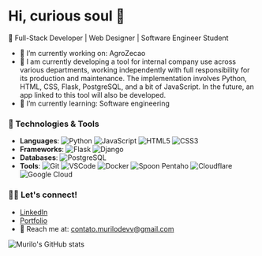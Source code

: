 # Hi, curious soul 👾
🚀 Full-Stack Developer | Web Designer | Software Engineer Student  

- 🔧 I’m currently working on: AgroZecao
- 🔭 I am currently developing a tool for internal company use across various departments, working independently with full responsibility for its production and maintenance. The implementation involves Python, HTML, CSS, Flask, PostgreSQL, and a bit of JavaScript. In the future, an app linked to this tool will also be developed.
- 🌱 I’m currently learning: Software engineering

### 🚀 Technologies & Tools
- **Languages**: ![Python](https://img.shields.io/badge/-Python-blue?logo=python&logoColor=white&style=flat) ![JavaScript](https://img.shields.io/badge/-JavaScript-yellow?logo=javascript&logoColor=white&style=flat) ![HTML5](https://img.shields.io/badge/-HTML5-orange?logo=html5&logoColor=white&style=flat) ![CSS3](https://img.shields.io/badge/-CSS3-blue?logo=css3&logoColor=white&style=flat)
- **Frameworks**: ![Flask](https://img.shields.io/badge/-Flask-black?logo=flask&logoColor=white&style=flat) ![Django](https://img.shields.io/badge/-Django-green?logo=django&logoColor=white&style=flat)
- **Databases**: ![PostgreSQL](https://img.shields.io/badge/-PostgreSQL-blue?logo=postgresql&logoColor=white&style=flat)
- **Tools**: ![Git](https://img.shields.io/badge/-Git-orange?logo=git&logoColor=white&style=flat) ![VSCode](https://img.shields.io/badge/-VSCode-blue?logo=visualstudiocode&logoColor=white&style=flat) ![Docker](https://img.shields.io/badge/-Docker-2496ED?logo=docker&logoColor=white&style=flat) ![Spoon Pentaho](https://img.shields.io/badge/-Spoon%20Pentaho-blue?logo=apachekafka&logoColor=white&style=flat) ![Cloudflare](https://img.shields.io/badge/-Cloudflare-orange?logo=cloudflare&logoColor=white&style=flat) ![Google Cloud](https://img.shields.io/badge/-Google%20Cloud-4285F4?logo=googlecloud&logoColor=white&style=flat)

### 👨‍💻 Let's connect!
- [LinkedIn](https://www.linkedin.com/in/murilo-de-souza-175899305/)
- [Portfolio](https://murilo813.github.io/personal-website/)
- 📧 Reach me at: [contato.murilodevv@gmail.com](mailto:contato.murilodevv@gmail.com)

![Murilo's GitHub stats](https://github-readme-stats.vercel.app/api?username=MuriloDeSouza&show_icons=true&theme=radical)

